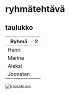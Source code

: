 # **ryhmätehtävä**
## taulukko

| Ryhmä | 2 |
|---------|---------|
| Henri |
| Marina |
| Aleksi |
| Joonatan |
![kissakuva](https://media.istockphoto.com/id/2040984869/fi/valokuva/big-eyed-naughty-cat-looking-at-the-target-from-behind-the-marble-table.jpg?s=2048x2048&w=is&k=20&c=OtXW3GQmhPIZ47PdYsl9y2nnKDHV1OQXwISz9ZwGEuE=)
